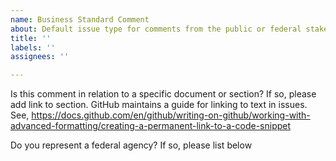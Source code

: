 ```yaml
---
name: Business Standard Comment
about: Default issue type for comments from the public or federal stakeholders
title: ''
labels: ''
assignees: ''

---
```


Is this comment in relation to a specific document or section? If so, please add link to section. GitHub maintains a guide for linking to text in issues. See,  https://docs.github.com/en/github/writing-on-github/working-with-advanced-formatting/creating-a-permanent-link-to-a-code-snippet


Do you represent a federal agency? If so, please list below

